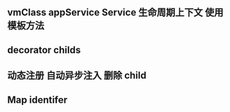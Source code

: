 ## vmClass appService Service 生命周期上下文  使用模板方法

## decorator childs

## 动态注册 自动异步注入 删除 child

## Map identifer
